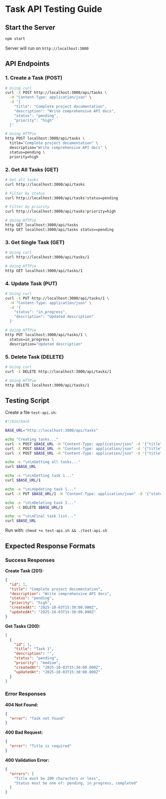 # Task API Testing Guide

## Start the Server

```bash
npm start
```

Server will run on `http://localhost:3000`

## API Endpoints

### 1. Create a Task (POST)

```bash
# Using curl
curl -X POST http://localhost:3000/api/tasks \
  -H "Content-Type: application/json" \
  -d '{
    "title": "Complete project documentation",
    "description": "Write comprehensive API docs",
    "status": "pending",
    "priority": "high"
  }'

# Using HTTPie
http POST localhost:3000/api/tasks \
  title="Complete project documentation" \
  description="Write comprehensive API docs" \
  status=pending \
  priority=high
```

### 2. Get All Tasks (GET)

```bash
# Get all tasks
curl http://localhost:3000/api/tasks

# Filter by status
curl http://localhost:3000/api/tasks?status=pending

# Filter by priority
curl http://localhost:3000/api/tasks?priority=high

# Using HTTPie
http GET localhost:3000/api/tasks
http GET localhost:3000/api/tasks status==pending
```

### 3. Get Single Task (GET)

```bash
# Using curl
curl http://localhost:3000/api/tasks/1

# Using HTTPie
http GET localhost:3000/api/tasks/1
```

### 4. Update Task (PUT)

```bash
# Using curl
curl -X PUT http://localhost:3000/api/tasks/1 \
  -H "Content-Type: application/json" \
  -d '{
    "status": "in_progress",
    "description": "Updated description"
  }'

# Using HTTPie
http PUT localhost:3000/api/tasks/1 \
  status=in_progress \
  description="Updated description"
```

### 5. Delete Task (DELETE)

```bash
# Using curl
curl -X DELETE http://localhost:3000/api/tasks/1

# Using HTTPie
http DELETE localhost:3000/api/tasks/1
```

## Testing Script

Create a file `test-api.sh`:

```bash
#!/bin/bash

BASE_URL="http://localhost:3000/api/tasks"

echo "Creating tasks..."
curl -X POST $BASE_URL -H "Content-Type: application/json" -d '{"title":"Task 1","priority":"high"}'
curl -X POST $BASE_URL -H "Content-Type: application/json" -d '{"title":"Task 2","status":"in_progress"}'
curl -X POST $BASE_URL -H "Content-Type: application/json" -d '{"title":"Task 3","priority":"low"}'

echo -e "\n\nGetting all tasks..."
curl $BASE_URL

echo -e "\n\nGetting task 1..."
curl $BASE_URL/1

echo -e "\n\nUpdating task 1..."
curl -X PUT $BASE_URL/1 -H "Content-Type: application/json" -d '{"status":"completed"}'

echo -e "\n\nDeleting task 3..."
curl -X DELETE $BASE_URL/3

echo -e "\n\nFinal task list..."
curl $BASE_URL
```

Run with: `chmod +x test-api.sh && ./test-api.sh`

## Expected Response Formats

### Success Responses

**Create Task (201):**
```json
{
  "id": 1,
  "title": "Complete project documentation",
  "description": "Write comprehensive API docs",
  "status": "pending",
  "priority": "high",
  "createdAt": "2025-10-03T15:30:00.000Z",
  "updatedAt": "2025-10-03T15:30:00.000Z"
}
```

**Get Tasks (200):**
```json
[
  {
    "id": 1,
    "title": "Task 1",
    "description": "",
    "status": "pending",
    "priority": "medium",
    "createdAt": "2025-10-03T15:30:00.000Z",
    "updatedAt": "2025-10-03T15:30:00.000Z"
  }
]
```

### Error Responses

**404 Not Found:**
```json
{
  "error": "Task not found"
}
```

**400 Bad Request:**
```json
{
  "error": "Title is required"
}
```

**400 Validation Error:**
```json
{
  "errors": [
    "Title must be 200 characters or less",
    "Status must be one of: pending, in_progress, completed"
  ]
}
```

